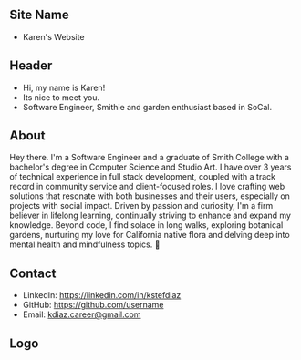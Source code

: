 ## Site Name
- Karen's Website

## Header
- Hi, my name is Karen!
- Its nice to meet you.
- Software Engineer, Smithie and garden enthusiast based in SoCal.

## About
Hey there. I'm a Software Engineer and a graduate of Smith College with a bachelor's degree in Computer Science and Studio Art. I have over 3 years of technical experience in full stack development, coupled with a track record in community service and client-focused roles. I love crafting web solutions that resonate with both businesses and their users, especially on projects with social impact. Driven by passion and curiosity, I'm a firm believer in lifelong learning, continually striving to enhance and expand my knowledge. Beyond code, I find solace in long walks, exploring botanical gardens, nurturing my love for California native flora and delving deep into mental health and mindfulness topics. 🌾

## Contact

- LinkedIn: https://linkedin.com/in/kstefdiaz
- GitHub: https://github.com/username
- Email: kdiaz.career@gmail.com

## Logo
